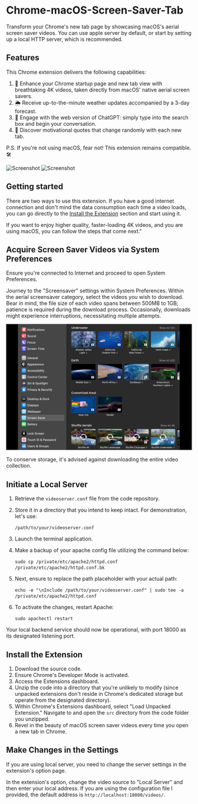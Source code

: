 # Chrome-macOS-Screen-Saver-Tab

Transform your Chrome's new tab page by showcasing macOS's aerial screen saver videos. You can use apple server by default, or start by setting up a local HTTP server, which is recommended.

## Features

This Chrome extension delivers the following capabilities:

1. 🎥 Enhance your Chrome startup page and new tab view with breathtaking 4K videos, taken directly from macOS' native aerial screen savers.
2. 🌦️ Receive up-to-the-minute weather updates accompanied by a 3-day forecast.
3. 💬 Engage with the web version of ChatGPT: simply type into the search box and begin your conversation.
4. 🌟 Discover motivational quotes that change randomly with each new tab.

P.S. If you're not using macOS, fear not! This extension remains compatible. 🛠️

![Screenshot](screenshot.png)
![Screenshot](screenshot.gif)

## Getting started

There are two ways to use this extension. If you have a good internet connection and don't mind the data consumption each time a video loads, you can go directly to the [Install the Extension](#install-the-extension) section and start using it.

If you want to enjoy higher quality, faster-loading 4K videos, and you are using macOS, you can follow the steps that come next."

## Acquire Screen Saver Videos via System Preferences

Ensure you're connected to Internet and proceed to open System Preferences.

Journey to the "Screensaver" settings within System Preferences. Within the aerial screensaver category, select the videos you wish to download. Bear in mind, the file size of each video spans between 500MB to 1GB; patience is required during the download process. Occasionally, downloads might experience interruptions, necessitating multiple attempts.

![Screenshot](systempreferrence.jpg)

To conserve storage, it's advised against downloading the entire video collection.

## Initiate a Local Server

1. Retrieve the `videoserver.conf` file from the code repository.
2. Store it in a directory that you intend to keep intact. For demonstration, let's use:

    ```shell
    /path/to/your/videoserver.conf
    ```

3. Launch the terminal application.
4. Make a backup of your apache config file utilizing the command below:

    ```shell
    sudo cp /private/etc/apache2/httpd.conf /private/etc/apache2/httpd.conf.bk
    ```

5. Next, ensure to replace the path placeholder with your actual path:

    ```shell
    echo -e "\nInclude /path/to/your/videoserver.conf" | sudo tee -a /private/etc/apache2/httpd.conf
    ```

6. To activate the changes, restart Apache:

    ```shell
    sudo apachectl restart
    ```

Your local backend service should now be operational, with port 18000 as its designated listening port.

## Install the Extension

1. Download the source code.
2. Ensure Chrome's Developer Mode is activated.
3. Access the Extensions dashboard.
4. Unzip the code into a directory that you're unlikely to modify (since unpacked extensions don't reside in Chrome's dedicated storage but operate from the designated directory).
5. Within Chrome's Extensions dashboard, select "Load Unpacked Extension." Navigate to and open the `src` directory from the code folder you unzipped.
6. Revel in the beauty of macOS screen saver videos every time you open a new tab in Chrome.

## Make Changes in the Settings

If you are using local server, you need to change the server settings in the extension's option page.

In the extension's option, change the video source to "Local Server" and then enter your local address. If you are using the configuration file I provided, the default address is `http://localhost:18000/videos/`.
